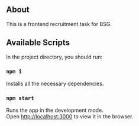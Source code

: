 ## About

This is a frontend recruitment task for BSG.

## Available Scripts

In the project directory, you should run:

### `npm i`

Installs all the necessary dependencies.

### `npm start`

Runs the app in the development mode.\
Open [http://localhost:3000](http://localhost:3000) to view it in the browser.
